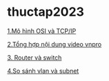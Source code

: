 # thuctap2023
[1.Mô hình OSI và TCP/IP ](https://github.com/thanhquang99/thuctap2023/blob/main/thuctap/OSIvaTCPIP/osivatcpipnew.md)

[2.Tổng hợp nội dung video vnpro ](https://github.com/thanhquang99/thuctap2023/blob/main/thuctap/OSIvaTCPIP/videovnpro.md)

[3. Router và switch ](https://github.com/thanhquang99/thuctap2023/blob/main/thuctap/OSIvaTCPIP/videovnpro.md)

[4.So sánh vlan và subnet ](https://github.com/thanhquang99/thuctap2023/blob/main/thuctap/OSIvaTCPIP/vlan-and-subnet.md)


